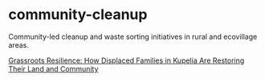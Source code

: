 # community-cleanup
Community-led cleanup and waste sorting initiatives in rural and ecovillage areas.

[Grassroots Resilience: How Displaced Families in Kupelia Are Restoring Their Land and Community](https://github.com/maxzalevski/community-cleanup/issues/1)
 

